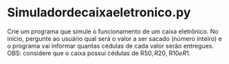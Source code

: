# Simuladordecaixaeletronico.py
Crie um programa que simule o funcionamento de um caixa eletrônico. No início, pergunte ao usuário qual será o valor a ser sacado (número inteiro) e o programa vai informar quantas cédulas de cada valor serão entregues. OBS:  considere que o caixa possui cédulas de R$50, R$20, R$10 e R$1.
